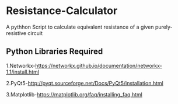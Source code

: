 # Resistance-Calculator
A pythhon Script to calculate equivalent resistance of a given purely-resistive circuit


## Python Libraries Required
1.Networkx-https://networkx.github.io/documentation/networkx-1.1/install.html

2.PyQt5-http://pyqt.sourceforge.net/Docs/PyQt5/installation.html

3.Matplotlib-https://matplotlib.org/faq/installing_faq.html

